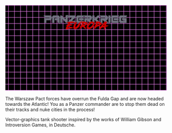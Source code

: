 ![PanzerKrieg Europa](https://github.com/TheLaari/Tank-War-Europa/blob/master/Tank%20War%20Europa/content/PanzerWarTausta2.png)

The Warszaw Pact forces have overrun the Fulda Gap and are now headed towards the Atlantic! You as a Panzer commander are to stop them dead on their tracks and nuke cities in the process!

Vector-graphics tank shooter inspired by the works of William Gibson and Introversion Games, in Deutsche.
